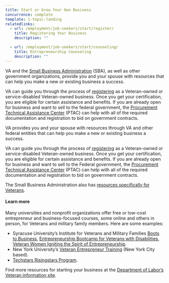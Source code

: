 ```yaml
---
title: Start or Grow Your Own Business
concurrence: complete
template: 1-topic-landing
relatedlinks:
  - url: /employment/job-seekers/start/register/
    title: Registering Your Business
    description: ""

  - url: /employment/job-seekers/start/counseling/
    title: Entrepreneurship Counseling
    description: ""
---
```


VA and the [Small Business Administration](https://www.sba.gov/content/veteran-service-disabled-veteran-owned) (SBA), as well as other government organizations, provide you and your spouse with resources that can help you make a new or existing business a success.

VA can guide you through the process of [registering](http://www.va.gov/osdbu/) as a Veteran-owned or service-disabled Veteran-owned business. Once you get your certification, you are eligible for certain assistance and benefits. If you are already open for business and want to sell to the federal government, the [Procurement Technical Assistance Center](http://www.aptac-us.org) (PTAC) can help with all of the required documentation and registration to bid on government contracts.  

VA provides you and your spouse with resources through VA and other federal entities that can help you make a new or existing business a success.

VA can guide you through the process of [registering](http://www.va.gov/osdbu/) as a Veteran-owned or service-disabled Veteran-owned business. Once you get your certification, you are eligible for certain assistance and benefits. If you are already open for business and want to sell to the Federal government, the [Procurement Technical Assistance Center](http://www.aptac-us.org) (PTAC) can help with all of the required documentation and registration to bid on government contracts.  

The Small Business Administration also has [resources specifically for Veterans](https://www.sba.gov/content/veteran-service-disabled-veteran-owned). 

#### Learn more
Many universities and nonprofit organizations offer free or low-cost entrepreneur and business-focused courses, some online and others in person, for Veterans and military family members. Here are some examples: 

- Syracuse University’s Institute for Veterans and Military Families [Boots to Business](http://vets.syr.edu/education/boots-to-business/), [Entrepreneurship Bootcamp for Veterans with Disabilities](http://ebv.vets.syr.edu/), [Veteran Women Igniting the Spirit of Entrepreneurship](http://vets.syr.edu/education/v-wise/).
- New York University’s [Veteran Entrepreneur Training](http://engineering.nyu.edu/business/incubators/veteran-support/veteran-entrepreneur-training) (New York City based).
- [Techstars Risingstars Program](http://www.techstars.com/risingstars/).

Find more resources for starting your business at the [Department of Labor’s Veteran information site](http://www.dol.gov/vets/opportunities/opportunities.htm).
